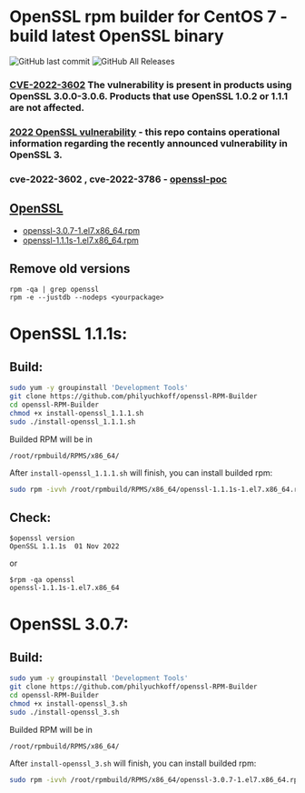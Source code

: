 # OpenSSL rpm builder for CentOS 7 - build latest OpenSSL binary

![GitHub last commit](https://img.shields.io/github/last-commit/philyuchkoff/openssl-RPM-Builder?style=for-the-badge)
![GitHub All Releases](https://img.shields.io/github/downloads/philyuchkoff/openssl-RPM-Builder/total?style=for-the-badge)

### [CVE-2022-3602](https://www.openssl.org/news/secadv/20221101.txt) The vulnerability is present in products using OpenSSL 3.0.0-3.0.6. Products that use OpenSSL 1.0.2 or 1.1.1 are not affected.
### [2022 OpenSSL vulnerability](https://github.com/NCSC-NL/OpenSSL-2022) - this repo contains operational information regarding the recently announced vulnerability in OpenSSL 3.
### cve-2022-3602 , cve-2022-3786 - [openssl-poc](https://github.com/rbowes-r7/cve-2022-3602-and-cve-2022-3786-openssl-poc)

## [OpenSSL](https://www.openssl.org/)

- [openssl-3.0.7-1.el7.x86_64.rpm](https://github.com/philyuchkoff/openssl-RPM-Builder/releases)
- [openssl-1.1.1s-1.el7.x86_64.rpm](https://github.com/philyuchkoff/openssl-RPM-Builder/releases)

## Remove old versions
````
rpm -qa | grep openssl
rpm -e --justdb --nodeps <yourpackage>
````

# OpenSSL 1.1.1s:

## Build:

```bash
sudo yum -y groupinstall 'Development Tools'
git clone https://github.com/philyuchkoff/openssl-RPM-Builder
cd openssl-RPM-Builder
chmod +x install-openssl_1.1.1.sh 
sudo ./install-openssl_1.1.1.sh
 ```
 
Builded RPM will be in

    /root/rpmbuild/RPMS/x86_64/
    
After `install-openssl_1.1.1.sh` will finish, you can install builded rpm:

```bash
sudo rpm -ivvh /root/rpmbuild/RPMS/x86_64/openssl-1.1.1s-1.el7.x86_64.rpm --nodeps
 ```   

## Check:

    $openssl version
    OpenSSL 1.1.1s  01 Nov 2022
or

    $rpm -qa openssl
    openssl-1.1.1s-1.el7.x86_64
  
# OpenSSL 3.0.7:

## Build:

```bash
sudo yum -y groupinstall 'Development Tools'
git clone https://github.com/philyuchkoff/openssl-RPM-Builder
cd openssl-RPM-Builder
chmod +x install-openssl_3.sh 
sudo ./install-openssl_3.sh
 ```
 
 Builded RPM will be in

    /root/rpmbuild/RPMS/x86_64/
    
After `install-openssl_3.sh` will finish, you can install builded rpm:

```bash
sudo rpm -ivvh /root/rpmbuild/RPMS/x86_64/openssl-3.0.7-1.el7.x86_64.rpm --nodeps
 ```  
